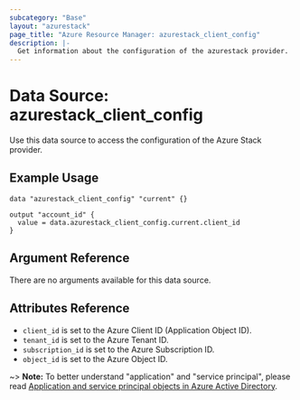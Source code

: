 ```yaml
---
subcategory: "Base"
layout: "azurestack"
page_title: "Azure Resource Manager: azurestack_client_config"
description: |-
  Get information about the configuration of the azurestack provider.
---
```


# Data Source: azurestack_client_config

Use this data source to access the configuration of the Azure Stack
provider.

## Example Usage

```hcl
data "azurestack_client_config" "current" {}

output "account_id" {
  value = data.azurestack_client_config.current.client_id
}
```

## Argument Reference

There are no arguments available for this data source.

## Attributes Reference

* `client_id` is set to the Azure Client ID (Application Object ID).
* `tenant_id` is set to the Azure Tenant ID.
* `subscription_id` is set to the Azure Subscription ID.
* `object_id` is set to the Azure Object ID.

~> **Note:** To better understand "application" and "service principal", please read
[Application and service principal objects in Azure Active Directory](https://docs.microsoft.com/en-us/azure/active-directory/develop/active-directory-application-objects).
